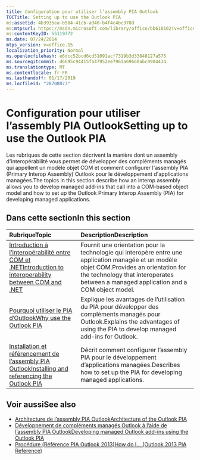 ```yaml
---
title: Configuration pour utiliser l’assembly PIA Outlook
TOCTitle: Setting up to use the Outlook PIA
ms:assetid: 4b3935ea-b584-41cb-ad40-b4f4c4bc378d
ms:mtpsurl: https://msdn.microsoft.com/library/office/bb610102(v=office.15)
ms:contentKeyID: 55119772
ms.date: 07/24/2014
mtps_version: v=office.15
localization_priority: Normal
ms.openlocfilehash: e6dcc52bcd6cd51091acf7319b3d33848127a575
ms.sourcegitcommit: d6695c94415fa47952ee7961a69660abc0904434
ms.translationtype: MT
ms.contentlocale: fr-FR
ms.lasthandoff: 01/17/2019
ms.locfileid: "28708073"
---
```

# <a name="setting-up-to-use-the-outlook-pia"></a><span data-ttu-id="68afa-102">Configuration pour utiliser l’assembly PIA Outlook</span><span class="sxs-lookup"><span data-stu-id="68afa-102">Setting up to use the Outlook PIA</span></span>

<span data-ttu-id="68afa-103">Les rubriques de cette section décrivent la manière dont un assembly d'interopérabilité vous permet de développer des compléments managés qui appellent un modèle objet COM et comment configurer l'assembly PIA (Primary Interop Assembly) Outlook pour le développement d'applications managées.</span><span class="sxs-lookup"><span data-stu-id="68afa-103">The topics in this section describe how an interop assembly allows you to develop managed add-ins that call into a COM-based object model and how to set up the Outlook Primary Interop Assembly (PIA) for developing managed applications.</span></span>

## <a name="in-this-section"></a><span data-ttu-id="68afa-104">Dans cette section</span><span class="sxs-lookup"><span data-stu-id="68afa-104">In this section</span></span>

|<span data-ttu-id="68afa-105">Rubrique</span><span class="sxs-lookup"><span data-stu-id="68afa-105">Topic</span></span>|<span data-ttu-id="68afa-106">Description</span><span class="sxs-lookup"><span data-stu-id="68afa-106">Description</span></span>|
|:----|:----------|
|[<span data-ttu-id="68afa-107">Introduction à l’interopérabilité entre COM et .NET</span><span class="sxs-lookup"><span data-stu-id="68afa-107">Introduction to interoperability between COM and .NET</span></span>](introduction-to-interoperability-between-com-and-net.md) |<span data-ttu-id="68afa-108">Fournit une orientation pour la technologie qui interopère entre une application managée et un modèle objet COM.</span><span class="sxs-lookup"><span data-stu-id="68afa-108">Provides an orientation for the technology that interoperates between a managed application and a COM object model.</span></span>|
|[<span data-ttu-id="68afa-109">Pourquoi utiliser le PIA d’Outlook</span><span class="sxs-lookup"><span data-stu-id="68afa-109">Why use the Outlook PIA</span></span>](why-use-the-outlook-pia.md) |<span data-ttu-id="68afa-110">Explique les avantages de l’utilisation du PIA pour développer des compléments managés pour Outlook.</span><span class="sxs-lookup"><span data-stu-id="68afa-110">Explains the advantages of using the PIA to develop managed add-ins for Outlook.</span></span>|
|[<span data-ttu-id="68afa-111">Installation et référencement de l’assembly PIA Outlook</span><span class="sxs-lookup"><span data-stu-id="68afa-111">Installing and referencing the Outlook PIA</span></span>](installing-and-referencing-the-outlook-pia.md) |<span data-ttu-id="68afa-112">Décrit comment configurer l’assembly PIA pour le développement d’applications managées.</span><span class="sxs-lookup"><span data-stu-id="68afa-112">Describes how to set up the PIA for developing managed applications.</span></span>|

## <a name="see-also"></a><span data-ttu-id="68afa-113">Voir aussi</span><span class="sxs-lookup"><span data-stu-id="68afa-113">See also</span></span>

- [<span data-ttu-id="68afa-114">Architecture de l’assembly PIA Outlook</span><span class="sxs-lookup"><span data-stu-id="68afa-114">Architecture of the Outlook PIA</span></span>](architecture-of-the-outlook-pia.md)
- [<span data-ttu-id="68afa-115">Développement de compléments managés Outlook à l’aide de l’assembly PIA Outlook</span><span class="sxs-lookup"><span data-stu-id="68afa-115">Developing managed Outlook add-ins using the Outlook PIA</span></span>](developing-managed-outlook-add-ins-using-the-outlook-pia.md)
- [<span data-ttu-id="68afa-116">Procédure (Référence PIA Outlook 2013)</span><span class="sxs-lookup"><span data-stu-id="68afa-116">How do I... (Outlook 2013 PIA Reference)</span></span>](how-do-i-outlook-2013-pia-reference.md)

